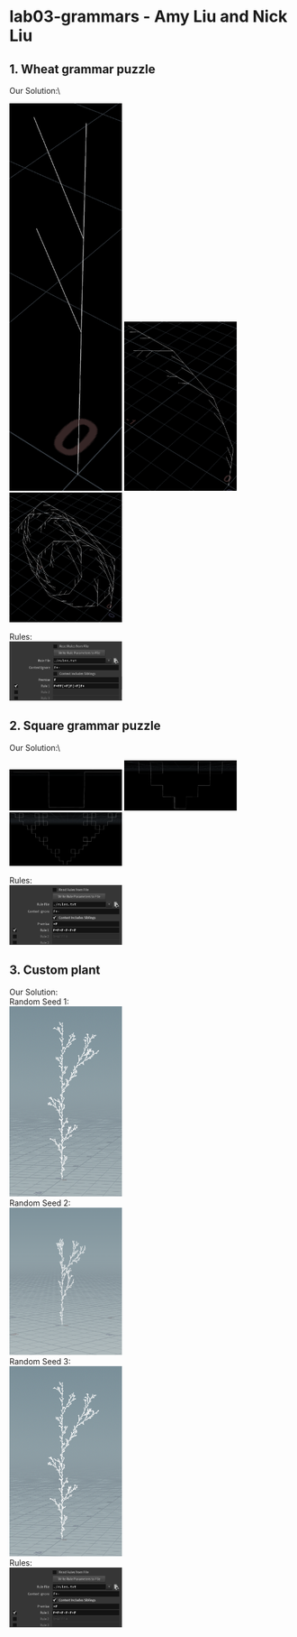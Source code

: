 # lab03-grammars - Amy Liu and Nick Liu
## 1. Wheat grammar puzzle
Our Solution:\

<img width="200" alt="square1" src="puzzle1/1-iter.png">

<img width="200" alt="square2" src="puzzle1/2-iter.png">

<img width="200" alt="square3" src="puzzle1/3-iter.png">


Rules:\
<img width="200" alt="square3" src="puzzle1/rules.png">


## 2. Square grammar puzzle
Our Solution:\

<img width="200" alt="square1" src="puzzle2/1-iter.png">

<img width="200" alt="square2" src="puzzle2/2-iter.png">

<img width="200" alt="square3" src="puzzle2/3-iter.png">

Rules:\
<img width="200" alt="square3" src="puzzle2/rules.png">

## 3. Custom plant
Our Solution:\
Random Seed 1:\
<img width="200" alt="square3" src="custom-plant/random-seed1.png"> \
Random Seed 2:\
<img width="200" alt="square3" src="custom-plant/random-seed2.png"> \
Random Seed 3:\
<img width="200" alt="square3" src="custom-plant/random-seed1.png"> \
Rules:\
<img width="200" alt="square3" src="puzzle2/rules.png">
